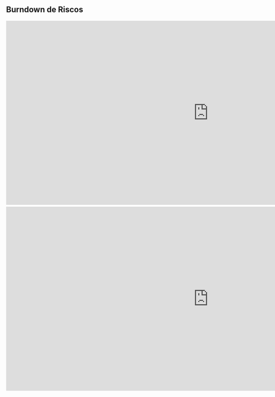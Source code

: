 ## Burndown de Riscos

<iframe width="1100" height="500" frameborder="0" src="https://docs.google.com/spreadsheets/d/e/2PACX-1vQzOLxKqT989RmpDzRZWSAjkhiJcy9LFSHwEOws9e0BnLu49tBkkvWqUaddLsupG_YjTQo2Vu4-gBc4/pubchart?oid=400725779&amp;format=interactive" scrolling="no" style="overflow: hidden; margin-bottom: 5px;">Your browser is not able to display frames</iframe>


<iframe width="1100" height="500" frameborder="0" src="https://docs.google.com/spreadsheets/d/e/2PACX-1vQzOLxKqT989RmpDzRZWSAjkhiJcy9LFSHwEOws9e0BnLu49tBkkvWqUaddLsupG_YjTQo2Vu4-gBc4/pubchart?oid=174082743&amp;format=interactive" scrolling="no" style="overflow: hidden; margin-bottom: 5px;">Your browser is not able to display frames</iframe>

